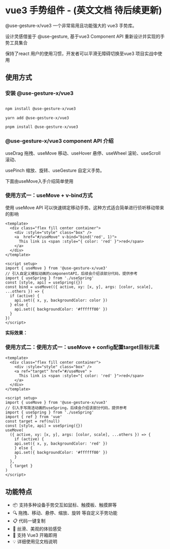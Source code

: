 # vue3 手势组件 - (英文文档 待后续更新)

@use-gesture-x/vue3 一个非常易用且功能强大的 vue3 手势库。

设计灵感借鉴于 @use-gesture, 基于vue3 Component API 重新设计并实现的手势工具集合

保持了react 用户的使用习惯，开发者可以平滑无障碍切换至vue3 项目实战中使用

## 使用方式

### 安装 @use-gesture-x/vue3

```bash

npm install @use-gesture-x/vue3

yarn add @use-gesture-x/vue3

pnpm install @use-gesture-x/vue3

```

### @use-gesture-x/vue3 component API 介绍

useDrag 拖拽、useMove 移动、useHover 悬停、useWheel 滚轮、useScroll 滚动、

usePinch 缩放、旋转、useGesture 自定义手势。

下面由useMove入手介绍简单使用

### 使用方式一：useMove + v-bind方式

使用 useMove API 可以快速绑定移动手势。这种方式适合简单进行侦听移动带来的影响

```vue
<template>
  <div class="flex fill center container">
    <div :style="style" class="box" />
    <a  href="#/useMove" v-bind="bind('red', 1)">
      This link is <span :style="{ color: 'red' }">red</span>
    </a>
  </div>
</template>

<script setup>
import { useMove } from '@use-gesture-x/vue3'
// 引入自定义模拟动画的componentAPI，后续会介绍该部分代码，提供参考
import { useSpring } from './useSpring'
const [style, api] = useSpring({})
const bind = useMove(({ active, xy: [x, y], args: [color, scale], ...others }) => {
  if (active) {
    api.set({ x, y, backgroundColor: color })
  } else {
    api.set({ backgroundColor: '#ffffff00' })
  }
})
</script>
```

**实际效果：**

<preview path="@demo/useMove/src/app.vue" title="useMove" description="vue3 移动API简单使用案例" />

### 使用方式二：使用方式一：useMove + config配置target目标元素

```vue
<template>
  <div class="flex fill center container">
    <div :style="style" class="box" />
    <a ref="target" href="#/useMove" >
      This link is <span :style="{ color: 'red' }">red</span>
    </a>
  </div>
</template>

<script setup>
import { useMove } from '@use-gesture-x/vue3'
// 引入手写简洁动画的useSpring，后续会介绍该部分代码，提供参考
import { useSpring } from './useSpring'
import { ref } from 'vue'
const target = ref(null)
const [style, api] = useSpring({})
useMove(
  ({ active, xy: [x, y], args: [color, scale], ...others }) => {
    if (active) {
    api.set({ x, y, backgroundColor: 'red' })
    } else {
    api.set({ backgroundColor: '#ffffff00' })
    }
  },
  { target }
)
</script>
```

## 功能特点

- 📦 支持多种设备手势交互如鼠标、触摸板、触摸屏等
- 🔍 拖拽、移动、悬停、缩放、旋转 等自定义手势功能
- 📋 代码一键复制
- 🌈 丝滑、美观的体验感受
- 🚀 支持 Vue3 开箱即用
- 💡 详细使用见文档说明
